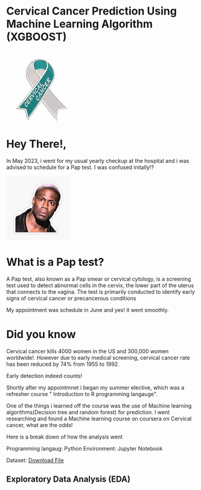 # Cervical Cancer Prediction Using Machine Learning Algorithm (XGBOOST)
![iamge_1](./images/picture2.jpg)



# Hey There!,

In May 2023, i went for my usual yearly checkup at the hospital and i was advised to schedule for a Pap test. I was confused initally!?

![iamge_1](./images/picture3.jpg)

# What is a Pap test?

A Pap test, also known as a Pap smear or cervical cytology, is a screening test used to detect abnormal cells in the cervix, the lower part of the uterus that connects to the vagina. The test is primarily conducted to identify early signs of cervical cancer or precancerous conditions


My appointment was schedule in June and yes! it went smoothly.

# Did you know
Cervical cancer kills 4000 women in the US and 300,000 women worldwide!. However due to early medical screening, cervical cancer rate has been reduced by 74% from 1955 to 1992.

Early detection indeed counts!


Shortly after my appointmnet i began my summer elective, which was a refresher course " Introduction to R programming langauge". 

One of the things i learned off the course was the use of Machine learning algorithms(Decision tree and random forest) for prediction. I went researching and found a Machine learning course on coursera on Cervical cancer, what are the odds!

Here is a break down of how the analysis went

Programming langaug: Python
Environment: Jupyter Notebook



Dataset:  [Download File](https://raw.githubusercontent.com/Moyoshabz/Cervical_Cancer_Prediction/main/cervical_cancer.csv)


## Exploratory Data Analysis (EDA)





